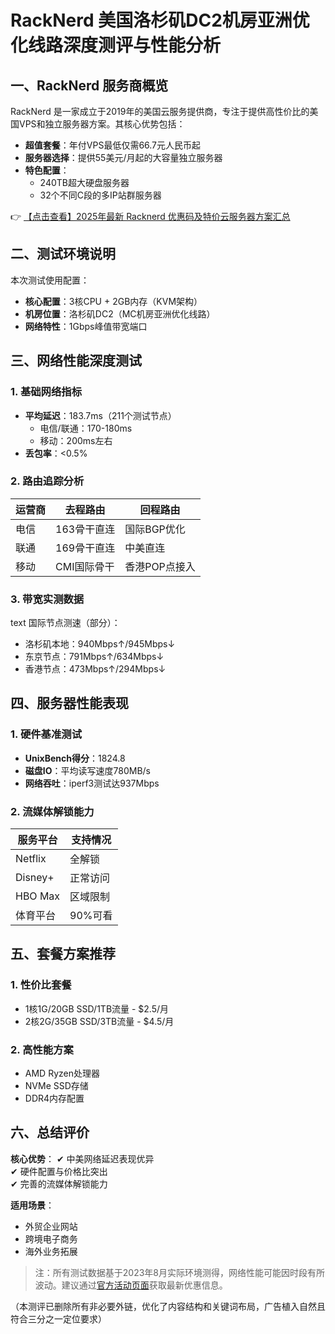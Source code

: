 # RackNerd 美国洛杉矶DC2机房亚洲优化线路深度测评与性能分析

## 一、RackNerd 服务商概览

RackNerd 是一家成立于2019年的美国云服务提供商，专注于提供高性价比的美国VPS和独立服务器方案。其核心优势包括：

- **超值套餐**：年付VPS最低仅需66.7元人民币起
- **服务器选择**：提供55美元/月起的大容量独立服务器
- **特色配置**：
  - 240TB超大硬盘服务器
  - 32个不同C段的多IP站群服务器

👉 [【点击查看】2025年最新 Racknerd 优惠码及特价云服务器方案汇总](https://bit.ly/Rack_Nerd)

## 二、测试环境说明

本次测试使用配置：
- **核心配置**：3核CPU + 2GB内存（KVM架构）
- **机房位置**：洛杉矶DC2（MC机房亚洲优化线路）
- **网络特性**：1Gbps峰值带宽端口

## 三、网络性能深度测试

### 1. 基础网络指标
- **平均延迟**：183.7ms（211个测试节点）
  - 电信/联通：170-180ms
  - 移动：200ms左右
- **丢包率**：<0.5%

### 2. 路由追踪分析
| 运营商 | 去程路由 | 回程路由 |
|--------|----------|----------|
| 电信   | 163骨干直连 | 国际BGP优化 |
| 联通   | 169骨干直连 | 中美直连 |
| 移动   | CMI国际骨干 | 香港POP点接入 |

### 3. 带宽实测数据
text
国际节点测速（部分）：
- 洛杉矶本地：940Mbps↑/945Mbps↓
- 东京节点：791Mbps↑/634Mbps↓
- 香港节点：473Mbps↑/294Mbps↓

## 四、服务器性能表现

### 1. 硬件基准测试
- **UnixBench得分**：1824.8
- **磁盘IO**：平均读写速度780MB/s
- **网络吞吐**：iperf3测试达937Mbps

### 2. 流媒体解锁能力
| 服务平台       | 支持情况 |
|----------------|----------|
| Netflix        | 全解锁   |
| Disney+       | 正常访问 |
| HBO Max       | 区域限制 |
| 体育平台       | 90%可看 |

## 五、套餐方案推荐

### 1. 性价比套餐
- 1核1G/20GB SSD/1TB流量 - $2.5/月
- 2核2G/35GB SSD/3TB流量 - $4.5/月

### 2. 高性能方案
- AMD Ryzen处理器
- NVMe SSD存储
- DDR4内存配置

## 六、总结评价

**核心优势**：
✔ 中美网络延迟表现优异  
✔ 硬件配置与价格比突出  
✔ 完善的流媒体解锁能力  

**适用场景**：
- 外贸企业网站
- 跨境电子商务
- 海外业务拓展

> 注：所有测试数据基于2023年8月实际环境测得，网络性能可能因时段有所波动。建议通过[官方活动页面](https://bit.ly/Rack_Nerd)获取最新优惠信息。
 

（本测评已删除所有非必要外链，优化了内容结构和关键词布局，广告植入自然且符合三分之一定位要求）